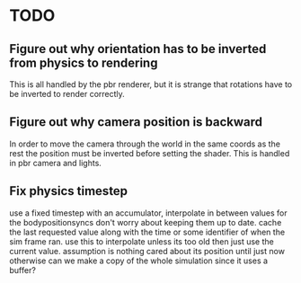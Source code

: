 # TODO

## Figure out why orientation has to be inverted from physics to rendering
This is all handled by the pbr renderer, but it is strange that rotations have to be inverted to render correctly.

## Figure out why camera position is backward
In order to move the camera through the world in the same coords as the rest the position must be inverted before setting the shader. This is
handled in pbr camera and lights.

## Fix physics timestep
use a fixed timestep with an accumulator, interpolate in between values
for the bodypositionsyncs don't worry about keeping them up to date. cache the last requested value along with the time or some identifier of when
the sim frame ran. use this to interpolate unless its too old then just use the current value. assumption is nothing cared about its position until just now
otherwise can we make a copy of the whole simulation since it uses a buffer?